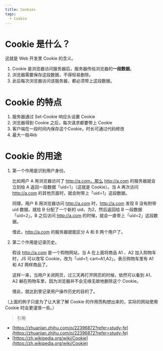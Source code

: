```yaml
---
title: Cookies
tags:
  - Cookie
---
```


# Cookie 是什么？

这就是 Web 开发里 Cookie 的含义。

1. Cookie 是浏览器访问服务器后，服务器传给浏览器的**一段数据**。
2. 浏览器需要保存这段数据，不得轻易删除。
3. 此后每次浏览器访问该服务器，都必须带上这段数据。

# Cookie 的特点
1. 服务器通过 Set-Cookie 响应头设置 Cookie
2. 浏览器得到 Cookie 之后，每次请求都要带上 Cookie
3. 客户端在一段时间内保存这个Cookie，时长可通过代码修改
4. 最大一般4kb

# Cookie 的用途

1. 第一个作用是识别用户身份。

    比如用户 A 用浏览器访问了 http://a.com，那么 http://a.com 的服务器就会立刻给 A 返回一段数据「uid=1」（这就是 Cookie）。当 A 再次访问 http://a.com 的其他页面时，就会附带上「uid=1」这段数据。

    同理，用户 B 用浏览器访问 http://a.com 时，http://a.com 发现 B 没有附带 uid 数据，就给 B 分配了一个新的 uid，为2，然后返回给 B 一段数据「uid=2」。B 之后访问 http://a.com 的时候，就会一直带上「uid=2」这段数据。

    借此，http://a.com 的服务器就能区分 A 和 B 两个用户了。

2. 第二个作用是记录历史。

    假设 http://a.com 是一个购物网站，当 A 在上面将商品 A1 、A2 加入购物车时，JS 可以改写 Cookie，改为「uid=1; cart=A1,A2」，表示购物车里有 A1 和 A2 两样商品了。

    这样一来，当用户关闭网页，过三天再打开网页的时候，依然可以看到 A1、A2 躺在购物车里，因为浏览器并不会无缘无故地删除这个 Cookie。

    借此，就达到里记录用户操作历史的目的了。

（上面的例子只是为了让大家了解 Cookie 的作用而构想出来的，实际的网站使用 Cookie 时会更谨慎一些。）

> 引用
 -  [https://zhuanlan.zhihu.com/p/22396872?refer=study-fe](https://zhuanlan.zhihu.com/p/22396872?refer=study-fe)
 - [https://zh.wikipedia.org/wiki/Cookie](https://zh.wikipedia.org/wiki/Cookie)